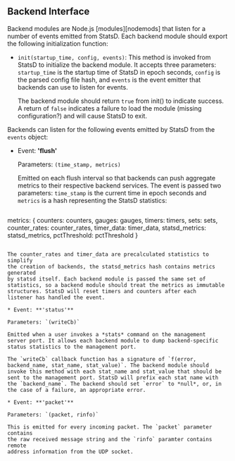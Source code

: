 Backend Interface
-----------------

Backend modules are Node.js [modules][nodemods] that listen for a
number of events emitted from StatsD. Each backend module should
export the following initialization function:

* `init(startup_time, config, events)`: This method is invoked from StatsD to
  initialize the backend module. It accepts three parameters:
  `startup_time` is the startup time of StatsD in epoch seconds,
  `config` is the parsed config file hash, and `events` is the event
  emitter that backends can use to listen for events.

  The backend module should return `true` from init() to indicate
  success. A return of `false` indicates a failure to load the module
  (missing configuration?) and will cause StatsD to exit.

Backends can listen for the following events emitted by StatsD from
the `events` object:

* Event: **'flush'**

  Parameters: `(time_stamp, metrics)`

  Emitted on each flush interval so that backends can push aggregate
  metrics to their respective backend services. The event is passed
  two parameters: `time_stamp` is the current time in epoch seconds
  and `metrics` is a hash representing the StatsD statistics:

  ```
metrics: {
    counters: counters,
    gauges: gauges,
    timers: timers,
    sets: sets,
    counter_rates: counter_rates,
    timer_data: timer_data,
    statsd_metrics: statsd_metrics,
    pctThreshold: pctThreshold
}
  ```

  The counter_rates and timer_data are precalculated statistics to simplify
  the creation of backends, the statsd_metrics hash contains metrics generated
  by statsd itself. Each backend module is passed the same set of
  statistics, so a backend module should treat the metrics as immutable
  structures. StatsD will reset timers and counters after each
  listener has handled the event.

* Event: **'status'**

  Parameters: `(writeCb)`

  Emitted when a user invokes a *stats* command on the management
  server port. It allows each backend module to dump backend-specific
  status statistics to the management port.

  The `writeCb` callback function has a signature of `f(error,
  backend_name, stat_name, stat_value)`. The backend module should
  invoke this method with each stat_name and stat_value that should be
  sent to the management port. StatsD will prefix each stat name with
  the `backend_name`. The backend should set `error` to *null*, or, in
  the case of a failure, an appropriate error.

* Event: **'packet'**

  Parameters: `(packet, rinfo)`

  This is emitted for every incoming packet. The `packet` parameter contains
  the raw received message string and the `rinfo` paramter contains remote
  address information from the UDP socket.


